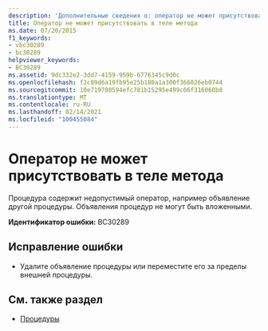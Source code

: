 ```yaml
---
description: 'Дополнительные сведения о: оператор не может присутствовать в теле метода'
title: Оператор не может присутствовать в теле метода
ms.date: 07/20/2015
f1_keywords:
- vbc30289
- bc30289
helpviewer_keywords:
- BC30289
ms.assetid: 9dc332e2-3dd7-4159-959b-6776345c9d0c
ms.openlocfilehash: f2c89d6a19fb95e25b180a1a300f366026eb0744
ms.sourcegitcommit: 10e719780594efc781b15295e499c66f316068b8
ms.translationtype: MT
ms.contentlocale: ru-RU
ms.lasthandoff: 02/14/2021
ms.locfileid: "100455084"
---
```

# <a name="statement-cannot-appear-within-a-method-body"></a>Оператор не может присутствовать в теле метода

Процедура содержит недопустимый оператор, например объявление другой процедуры. Объявления процедур не могут быть вложенными.  
  
 **Идентификатор ошибки:** BC30289  
  
## <a name="to-correct-this-error"></a>Исправление ошибки  
  
- Удалите объявление процедуры или переместите его за пределы внешней процедуры.  
  
## <a name="see-also"></a>См. также раздел

- [Процедуры](../programming-guide/language-features/procedures/index.md)
